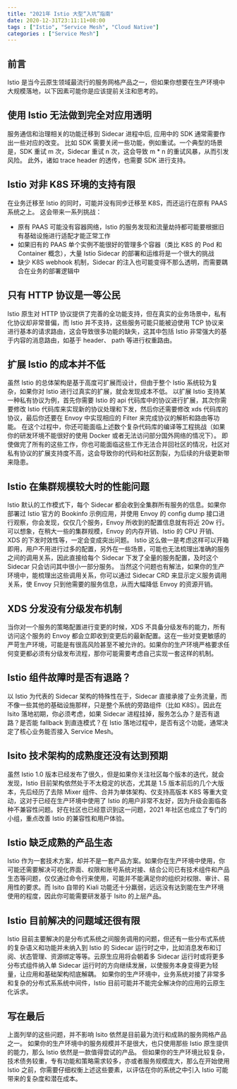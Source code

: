 ```yaml
---
title: "2021年 Istio 大型“入坑”指南"
date: 2020-12-31T23:11:11+08:00
tags : ["Istio", "Service Mesh", "Cloud Native"]
categories : ["Service Mesh"]
---
```


## 前言
Istio 是当今云原生领域最流行的服务网格产品之一，但如果你想要在生产环境中大规模落地，以下因素可能你是应该提前关注和思考的。

## 使用 Istio 无法做到完全对应用透明
服务通信和治理相关的功能迁移到 Sidecar 进程中后, 应用中的 SDK 通常需要作出一些对应的改变。
比如 SDK 需要关闭一些功能，例如重试。一个典型的场景是，SDK 重试 m 次，Sidecar 重试 n 次，这会导致 m * n 的重试风暴，从而引发风险。
此外，诸如 trace header 的透传，也需要 SDK 进行支持。

## Istio 对非 K8S 环境的支持有限
在业务迁移至 Istio 的同时，可能并没有同步迁移至 K8S，而还运行在原有 PAAS 系统之上。
这会带来一系列挑战：
* 原有 PAAS 可能没有容器网络，Istio 的服务发现和流量劫持都可能要根据旧有基础设施进行适配才能正常工作
* 如果旧有的 PAAS 单个实例不能很好的管理多个容器（类比 K8S 的 Pod 和 Container 概念），大量 Istio Sidecar 的部署和运维将是一个很大的挑战
* 缺少 K8S webhook 机制，Sidecar 的注入也可能变得不那么透明，而需要耦合在业务的部署逻辑中

## 只有 HTTP 协议是一等公民
Istio 原生对 HTTP 协议提供了完善的全功能支持，但在真实的业务场景中，私有化协议却非常普偏，而 Istio 并不支持，这些服务可能只能被迫使用 TCP 协议来进行基本的请求路由，这会导致很多功能的缺失，这其中包括 Istio 非常强大的基于内容的消息路由，如基于 header、 path 等进行权重路由。

## 扩展 Istio 的成本并不低
虽然 Istio 的总体架构是基于高度可扩展而设计，但由于整个 Istio 系统较为复杂，如果你对 Istio 进行过真实的扩展，就会发现成本不低。
以扩展 Istio 支持某一种私有协议为例，首先你需要 Istio 的 api 代码库中的协议进行扩展，其次你需要修改 Istio 代码库来实现新的协议处理和下发，然后你还需要修改 xds 代码库的协议，最后你还要在 Envoy 中实现相应的 Filter 来完成协议的解析和路由等功能。
在这个过程中，你还可能面临上述数个复杂代码库的编译等工程挑战（如果你的研发环境不能很好的使用 Docker 或者无法访问部分国外网络的情况下）。
即使做完了所有的这些工作，你也可能面临这些工作无法合并回社区的情况，社区对私有协议的扩展支持度不高，这会导致你的代码和社区割裂，为后续的升级更新带来隐患。

## Istio 在集群规模较大时的性能问题
Istio 默认的工作模式下，每个 Sidecar 都会收到全集群所有服务的信息。如果你部署过 Istio 官方的 Bookinfo 示例应用，并使用 Envoy 的 config dump 接口进行观察，你会发现，仅仅几个服务，Envoy 所收到的配置信息就有将近 20w 行。
可以想象，在稍大一些的集群规模，Envoy 的内存开销、Istio 的 CPU 开销、XDS 的下发时效性等，一定会变成突出问题。
Istio 这么做一是考虑这样可以开箱即用，用户不用进行过多的配置，另外在一些场景，可能也无法梳理出准确的服务之间的调用关系，因此直接给每个 Sidecar 下发了全量的服务配置，及时这个 Sidecar 只会访问其中很小一部分服务。
当然这个问题也有解法，如果你的生产环境中，能梳理出这些调用关系，你可以通过 Sidecar CRD 来显示定义服务调用关系，使 Envoy 只到他需要的服务信息，从而大幅降低 Envoy 的资源开销。

## XDS 分发没有分级发布机制
当你对一个服务的策略配置进行变更的时候，XDS 不具备分级发布的能力，所有访问这个服务的 Envoy 都会立即收到变更后的最新配置。这在一些对变更敏感的严苛生产环境，可能是有很高风险甚至不被允许的。如果你的生产环境严格要求任何变更都必须有分级发布流程，那你可能需要考虑自己实现一套这样的机制。

## Istio 组件故障时是否有退路？
以 Istio  为代表的 Sidecar 架构的特殊性在于，Sidecar 直接承接了业务流量，而不像一些其他的基础设施那样，只是整个系统的旁路组件（比如 K8S）。因此在 Isito 落地初期，你必须考虑，如果 Sidecar 进程挂掉，服务怎么办？是否有退路？是否能 fallback 到直连模式？在 Istio 落地过程中，是否有这个功能，通常决定了核心业务能否接入 Service Mesh。

## Isito 技术架构的成熟度还没有达到预期
虽然 Istio 1.0 版本已经发布了很久，但是如果你关注社区每个版本的迭代，就会发现，Istio 目前架构依然处于不太稳定的状态，尤其是 1.5 版本前后的几个大版本，先后经历了去除 Mixer 组件、合并为单体架构、仅支持高版本 K8S 等重大变动，这对于已经在生产环境中使用了 Istio 的用户非常不友好，因为升级会面临各种不兼容性问题。好在社区也已经意识到这一问题，2021 年社区也成立了专门的小组，重点改善 Istio 的兼容性和用户体验。

## Istio 缺乏成熟的产品生态
Istio 作为一套技术方案，却并不是一套产品方案。如果你在生产环境中使用，你可能还需要解决可视化界面、权限和账号系统对接、结合公司已有技术组件和产品生态等问题，仅仅通过命令行来使用，可能并不能满足你的组织对权限、审计、易用性的要求。而 Isito 自带的 Kiali 功能还十分羸弱，远远没有达到能在生产环境使用的程度，因此你可能需要研发基于 Isito 的上层产品。

## Istio 目前解决的问题域还很有限
Istio 目前主要解决的是分布式系统之间服务调用的问题，但还有一些分布式系统的复杂语义和功能并未纳入到 Istio 的 Sidecar 运行时之中，比如消息发布和订阅、状态管理、资源绑定等等。云原生应用将会朝着多 Sidecar 运行时或将更多分布式组件纳入单 Sidecar 运行时的方向继续发展，以使服务本身变得更为轻量，让应用和基础架构彻底解耦。
如果你的生产环境中，业务系统对接了非常多和复杂的分布式系系统中间件，Istio 目前可能并不能完全解决你的应用的云原生化诉求。

## 写在最后
上面列举的这些问题，并不影响 Isito 依然是目前最为流行和成熟的服务网格产品之一。
如果你的生产环境中的服务规模并不是很大，也只使用那些 Istio 原生提供的能力，那么 Istio 依然是一款值得尝试的产品。
但如果你的生产环境比较复杂，技术债务较重，专有功能和策略需求较多，亦或者服务规模庞大，那么在开始使用 Istio 之前，你需要仔细权衡上述这些要素，以评估在你的系统之中引入 Istio 可能带来的复杂度和潜在成本。
